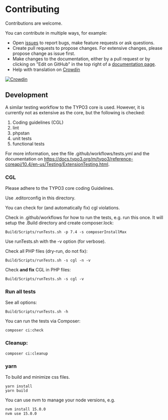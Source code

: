 # Contributing

Contributions are welcome.

You can contribute in multiple ways, for example:

* Open [issues](https://github.com/sypets/brofix/issues) to report bugs, make feature requests or ask questions.
* Create pull requests to propose changes. For extensive changes, please propose change as issue first.
* Make changes to the documentation, either by a pull request or by clicking on "Edit on GitHub" in
  the top right of a [documentation page](https://docs.typo3.org/p/sypets/brofix/main/en-us/Index.html).
* Help with translation on [Crowdin](https://crowdin.com/project/typo3-extension-brofix)

[![Crowdin](https://badges.crowdin.net/typo3-extension-brofix/localized.svg)](https://crowdin.com/project/typo3-extension-brofix)

## Development

A similar testing workflow to the TYPO3 core is used. However, it
is currently not as extensive as the core, but the following is
checked:

1. Coding guidelines (CGL)
2. lint
3. phpstan
4. unit tests
5. functional tests

For more information, see the file .github/workflows/tests.yml and
the documentation on https://docs.typo3.org/m/typo3/reference-coreapi/10.4/en-us/Testing/ExtensionTesting.html.

### CGL

Please adhere to the TYPO3 core coding Guidelines.

Use .editorconfig in this directory.

You can check for (and automatically fix) cgl violations.

Check in .github/workflows for how to run the tests, e.g.
run this once. It will setup the .Build directory and create composer.lock:

```
Build/Scripts/runTests.sh -p 7.4 -s composerInstallMax
```


Use runTests.sh with the -v option (for verbose).

Check all PHP files (dry-run, do not fix):

```
Build/Scripts/runTests.sh -s cgl -n -v
```

Check **and fix** CGL in PHP files:

```
Build/Scripts/runTests.sh -s cgl -v
```

### Run all tests


See all options:

```
Build/Scripts/runTests.sh -h
```

You can run the tests via Composer:

```
composer ci:check
```

### Cleanup:

```
composer ci:cleanup
```

### yarn

To build and minimize css files.

```
yarn install
yarn build
```

You can use nvm to manage your node versions, e.g.

```
nvm install 15.0.0
nvm use 15.0.0
```
